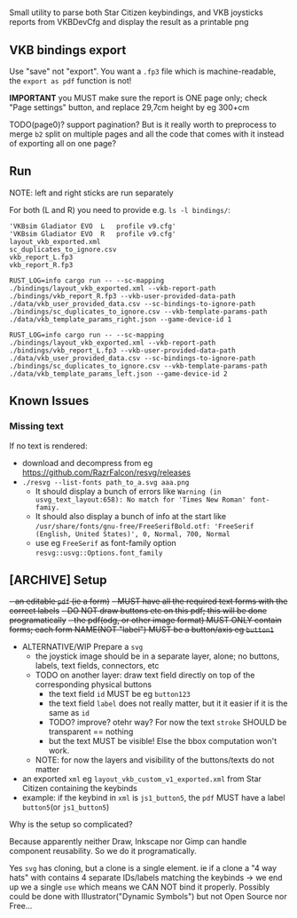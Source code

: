 #

Small utility to parse both Star Citizen keybindings, and VKB joysticks reports from VKBDevCfg and display the result as a printable png

## VKB bindings export

Use "save" not "export". You want a `.fp3` file which is machine-readable, the `export as pdf` function is not!

**IMPORTANT** you MUST make sure the report is ONE page only; check "Page settings" button, and replace 29,7cm height by eg 300+cm

TODO(page0)? support pagination? But is it really worth to preprocess to merge `b2` split on multiple pages and all the code that comes with it instead of exporting all on one page?

## Run

NOTE: left and right sticks are run separately

For both (L and R) you need to provide e.g. `ls -l bindings/`:

```
'VKBsim Gladiator EVO  L   profile v9.cfg'
'VKBsim Gladiator EVO  R   profile v9.cfg'
layout_vkb_exported.xml
sc_duplicates_to_ignore.csv
vkb_report_L.fp3
vkb_report_R.fp3
```

`RUST_LOG=info cargo run -- --sc-mapping ./bindings/layout_vkb_exported.xml --vkb-report-path ./bindings/vkb_report_R.fp3 --vkb-user-provided-data-path ./data/vkb_user_provided_data.csv --sc-bindings-to-ignore-path ./bindings/sc_duplicates_to_ignore.csv --vkb-template-params-path ./data/vkb_template_params_right.json --game-device-id 1`

`RUST_LOG=info cargo run -- --sc-mapping ./bindings/layout_vkb_exported.xml --vkb-report-path ./bindings/vkb_report_L.fp3 --vkb-user-provided-data-path ./data/vkb_user_provided_data.csv --sc-bindings-to-ignore-path ./bindings/sc_duplicates_to_ignore.csv --vkb-template-params-path ./data/vkb_template_params_left.json --game-device-id 2`

## Known Issues

### Missing text

If no text is rendered:

- download and decompress from eg https://github.com/RazrFalcon/resvg/releases
- `./resvg --list-fonts path_to_a.svg aaa.png`
  - It should display a bunch of errors like `Warning (in usvg_text_layout:658): No match for 'Times New Roman' font-famiy.`
  - It should also display a bunch of info at the start like `/usr/share/fonts/gnu-free/FreeSerifBold.otf: 'FreeSerif (English, United States)', 0, Normal, 700, Normal`
  - use eg `FreeSerif` as font-family option `resvg::usvg::Options.font_family`

## [ARCHIVE] Setup

~~- an editable `pdf` (ie a form)~~
  ~~- MUST have all the required text forms with the correct labels~~
  ~~- DO NOT draw buttons etc on this pdf; this will be done programatically~~
  ~~- the pdf(odg, or other image format) MUST ONLY contain forms; each form NAME(NOT "label") MUST be a button/axis eg `button1`~~
- ALTERNATIVE/WIP Prepare a `svg`
  - the joystick image should be in a separate layer, alone; no buttons, labels, text fields, connectors, etc
  - TODO on another layer: draw text field directly on top of the corresponding physical buttons
    - the text field `id` MUST be eg `button123`
    - the text field `label` does not really matter, but it it easier if it is the same as `id`
    - TODO? improve? otehr way? For now the text `stroke` SHOULD be transparent == nothing
    - but the text MUST be visible! Else the bbox computation won't work.
  - NOTE: for now the layers and visibility of the buttons/texts do not matter
- an exported `xml` eg `layout_vkb_custom_v1_exported.xml` from Star Citizen containing the keybinds
- example: if the keybind in `xml` is `js1_button5`, the `pdf` MUST have a label `button5`(or `js1_button5`)

Why is the setup so complicated?

Because apparently neither Draw, Inkscape nor Gimp can handle component reusability.
So we do it programatically.

Yes `svg` has cloning, but a clone is a single element.
ie if a clone a "4 way hats" with contains 4 separate IDs/labels matching the keybinds -> we end up we a single `use`
which means we CAN NOT bind it properly.
Possibly could be done with Illustrator("Dynamic Symbols") but not Open Source nor Free...